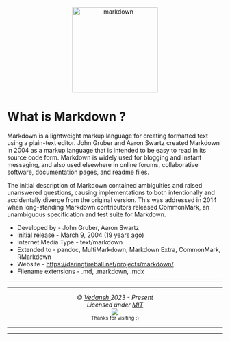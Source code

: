 <div align="center">
    <img 
        src="https://cdn.jsdelivr.net/gh/offensive-vk/Icons@master/markdown/markdown-original.svg" 
        height=200 
        width=200 
        alt="markdown" 
    >
</div>

# **What is Markdown** ?

Markdown is a lightweight markup language for creating formatted text using a plain-text editor. John Gruber and Aaron Swartz created Markdown in 2004 as a markup language that is intended to be easy to read in its source code form. Markdown is widely used for blogging and instant messaging, and also used elsewhere in online forums, collaborative software, documentation pages, and readme files.

The initial description of Markdown contained ambiguities and raised unanswered questions, causing implementations to both intentionally and accidentally diverge from the original version. This was addressed in 2014 when long-standing Markdown contributors released CommonMark, an unambiguous specification and test suite for Markdown.

- Developed by - John Gruber, Aaron Swartz
- Initial release - March 9, 2004 (19 years ago)
- Internet Media Type - text/markdown
- Extended to - pandoc, MultiMarkdown, Markdown Extra, CommonMark, RMarkdown
- Website - https://daringfireball.net/projects/markdown/
- Filename extensions - .md, .markdown, .mdx

***
***

<p align="center">
  <i>&copy; <a href="https://github.com/offensive-vk/">Vedansh </a> 2023 - Present</i><br>
  <i>Licensed under <a href="https://mit-license.org/">MIT</a></i><br>
  <a href="https://github.com/npm-run-test"><img src="https://i.ibb.co/4KtpYxb/octocat-clean-mini.png" /></a><br>
  <sup>Thanks for visiting :)</sup>
</p>

***
***